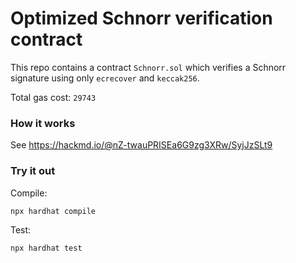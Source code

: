 # Optimized Schnorr verification contract

This repo contains a contract `Schnorr.sol` which verifies a Schnorr signature using only `ecrecover` and `keccak256`. 

Total gas cost: `29743`

### How it works

See https://hackmd.io/@nZ-twauPRISEa6G9zg3XRw/SyjJzSLt9

### Try it out

Compile:
```
npx hardhat compile
```

Test:
```
npx hardhat test
```
